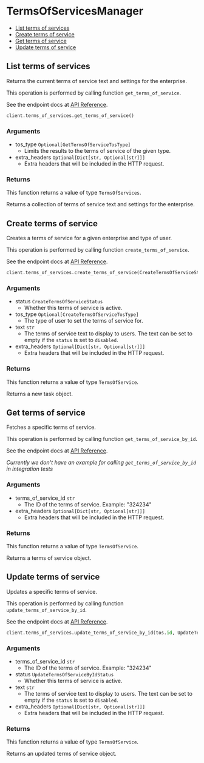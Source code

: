 # TermsOfServicesManager

- [List terms of services](#list-terms-of-services)
- [Create terms of service](#create-terms-of-service)
- [Get terms of service](#get-terms-of-service)
- [Update terms of service](#update-terms-of-service)

## List terms of services

Returns the current terms of service text and settings
for the enterprise.

This operation is performed by calling function `get_terms_of_service`.

See the endpoint docs at
[API Reference](https://developer.box.com/reference/get-terms-of-services/).

<!-- sample get_terms_of_services -->

```python
client.terms_of_services.get_terms_of_service()
```

### Arguments

- tos_type `Optional[GetTermsOfServiceTosType]`
  - Limits the results to the terms of service of the given type.
- extra_headers `Optional[Dict[str, Optional[str]]]`
  - Extra headers that will be included in the HTTP request.

### Returns

This function returns a value of type `TermsOfServices`.

Returns a collection of terms of service text and settings for the
enterprise.

## Create terms of service

Creates a terms of service for a given enterprise
and type of user.

This operation is performed by calling function `create_terms_of_service`.

See the endpoint docs at
[API Reference](https://developer.box.com/reference/post-terms-of-services/).

<!-- sample post_terms_of_services -->

```python
client.terms_of_services.create_terms_of_service(CreateTermsOfServiceStatus.DISABLED, 'Test TOS', tos_type=CreateTermsOfServiceTosType.MANAGED)
```

### Arguments

- status `CreateTermsOfServiceStatus`
  - Whether this terms of service is active.
- tos_type `Optional[CreateTermsOfServiceTosType]`
  - The type of user to set the terms of service for.
- text `str`
  - The terms of service text to display to users. The text can be set to empty if the `status` is set to `disabled`.
- extra_headers `Optional[Dict[str, Optional[str]]]`
  - Extra headers that will be included in the HTTP request.

### Returns

This function returns a value of type `TermsOfService`.

Returns a new task object.

## Get terms of service

Fetches a specific terms of service.

This operation is performed by calling function `get_terms_of_service_by_id`.

See the endpoint docs at
[API Reference](https://developer.box.com/reference/get-terms-of-services-id/).

_Currently we don't have an example for calling `get_terms_of_service_by_id` in integration tests_

### Arguments

- terms_of_service_id `str`
  - The ID of the terms of service. Example: "324234"
- extra_headers `Optional[Dict[str, Optional[str]]]`
  - Extra headers that will be included in the HTTP request.

### Returns

This function returns a value of type `TermsOfService`.

Returns a terms of service object.

## Update terms of service

Updates a specific terms of service.

This operation is performed by calling function `update_terms_of_service_by_id`.

See the endpoint docs at
[API Reference](https://developer.box.com/reference/put-terms-of-services-id/).

<!-- sample put_terms_of_services_id -->

```python
client.terms_of_services.update_terms_of_service_by_id(tos.id, UpdateTermsOfServiceByIdStatus.DISABLED, 'TOS')
```

### Arguments

- terms_of_service_id `str`
  - The ID of the terms of service. Example: "324234"
- status `UpdateTermsOfServiceByIdStatus`
  - Whether this terms of service is active.
- text `str`
  - The terms of service text to display to users. The text can be set to empty if the `status` is set to `disabled`.
- extra_headers `Optional[Dict[str, Optional[str]]]`
  - Extra headers that will be included in the HTTP request.

### Returns

This function returns a value of type `TermsOfService`.

Returns an updated terms of service object.
